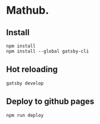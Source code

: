 # Mathub.

## Install

```
npm install
npm install --global gatsby-cli
```

## Hot reloading

```
gatsby develop
```

 ## Deploy to github pages

```
npm run deploy
```
